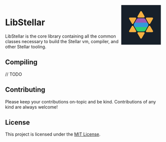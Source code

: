 <img src="./asset/stellar.png" align="right" width="128px" alt="Stellar Icon"/>

# LibStellar
LibStellar is the core library containing all the common classes necessary to build the Stellar vm, compiler, and other Stellar tooling.

## Compiling
// TODO

## Contributing
Please keep your contributions on-topic and be kind. Contributions of any kind are always welcome!

## License
This project is licensed under the [MIT License](LICENSE).
